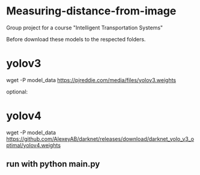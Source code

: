 # Measuring-distance-from-image
Group project for a course "Intelligent Transportation Systems"



Before download these models to the respected folders.

# yolov3
wget -P model_data https://pjreddie.com/media/files/yolov3.weights

optional:
# yolov4
wget -P model_data https://github.com/AlexeyAB/darknet/releases/download/darknet_yolo_v3_optimal/yolov4.weights



## run with python main.py
